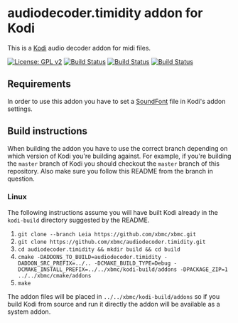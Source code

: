 # audiodecoder.timidity addon for Kodi

This is a [Kodi](http://kodi.tv) audio decoder addon for midi files.

[![License: GPL v2](https://img.shields.io/badge/License-GPL%20v2-blue.svg)](LICENSE.md)
[![Build Status](https://travis-ci.org/xbmc/audiodecoder.timidity.svg?branch=Leia)](https://travis-ci.org/xbmc/audiodecoder.timidity/branches)
[![Build Status](https://dev.azure.com/teamkodi/binary-addons/_apis/build/status/xbmc.audiodecoder.timidity?branchName=Leia)](https://dev.azure.com/teamkodi/binary-addons/_build/latest?definitionId=2&branchName=Leia)
[![Build Status](https://jenkins.kodi.tv/view/Addons/job/xbmc/job/audiodecoder.timidity/job/Leia/badge/icon)](https://jenkins.kodi.tv/blue/organizations/jenkins/xbmc%2Faudiodecoder.timidity/branches/)

## Requirements

In order to use this addon you have to set a [SoundFont]("https://en.wikipedia.org/wiki/SoundFont") file in Kodi's addon settings.

## Build instructions

When building the addon you have to use the correct branch depending on which version of Kodi you're building against. 
For example, if you're building the `master` branch of Kodi you should checkout the `master` branch of this repository. 
Also make sure you follow this README from the branch in question.

### Linux

The following instructions assume you will have built Kodi already in the `kodi-build` directory 
suggested by the README.

1. `git clone --branch Leia https://github.com/xbmc/xbmc.git`
2. `git clone https://github.com/xbmc/audiodecoder.timidity.git`
3. `cd audiodecoder.timidity && mkdir build && cd build`
4. `cmake -DADDONS_TO_BUILD=audiodecoder.timidity -DADDON_SRC_PREFIX=../.. -DCMAKE_BUILD_TYPE=Debug -DCMAKE_INSTALL_PREFIX=../../xbmc/kodi-build/addons -DPACKAGE_ZIP=1 ../../xbmc/cmake/addons`
5. `make`

The addon files will be placed in `../../xbmc/kodi-build/addons` so if you build Kodi from source and run it directly 
the addon will be available as a system addon.
